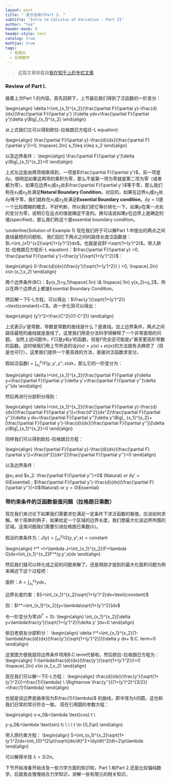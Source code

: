 ```yaml
---
layout: post
title: " 变分法简介Part 2. "
subtitle: "Intro to Calculus of Variation - Part II"
author: "Yue"
header-mask: 0
header-style: text
catalog: true
mathjax: true
tags:
  - 有限元
  - 应用数学
---
```


> 这篇文章转载自[我在知乎上的专栏文章](https://zhuanlan.zhihu.com/p/20727402)

### Review of Part I.

接着上次Part 1.的内容。首先回顾下，上节最后我们得到了泛函数的一阶变分：

\begin{align}
\delta I=\int_{x_1}^{x_2}(\frac{\partial F}{\partial y}-\frac{d}{dx}(\frac{\partial F}{\partial y'} ))\delta ydx+\frac{\partial F}{\partial y'}\delta y\Big|_{x_1}^{x_2}
\end{align}

从上式我们又可以得到欧拉-拉格朗日方程(E-L equation):

\begin{align}
\frac{\partial F}{\partial y}-\frac{d}{dx}(\frac{\partial F}{\partial y'})=0, \hspace{.2in} x_1\leq x\leq x_2
\end{align}

以及边界条件：
\begin{align}
\frac{\partial F}{\partial y'}\delta y\Big|_{x_1}^{x_2}=0
\end{align}

上式左边是由两项相乘得到，一项是$\frac{\partial F}{\partial y'}$，另一项是$\delta y$。很明显如果这两项的乘积为零，那么不是第一项为零就是第二项为零（或者都为零）。如果在边界$x_1$或$x_2$处$\frac{\partial F}{\partial y'}$等于零，那么我们称在$x_1$或$x_2$处满足**Natural Boundary Condition**。对应的，如果在边界$x_1$或$x_2$处$\delta y$等于零，我们就称在$x_1$或$x_2$处满足**Essential Boundary condition**。$\delta y=0$是一个比较模糊的概念，不好判断，所以我们把它等价转化一下。如果$y$在某一点处的变分为零，说明它在这点的值是确定不变的。换句话说如果$y$在边界上是确定的值(specified)，那么我们称这个是essential boundary condition。

\underline{Solution of Example 1}
现在我们终于可以解Part 1.中提出的两点之间直线最短的问题啦。
我们回忆下两点之间的路径长度泛函数是：$L=\int_{x1}^{x2}\sqrt{1+(y')^2}dx$。也就是说$F=\sqrt{1+(y')^2}$。带入欧拉-拉格朗日方程(E-L equation)：$\frac{\partial F}{\partial y} =0, \frac{\partial F}{\partial y'}=\frac{y'}{\sqrt{1+(y')^2}}$：

\begin{align}
0-\frac{d}{dx}(\frac{y'}{\sqrt{1+(y')^2}} ) =0, \hspace{.2in} x\in (x_1,x_2)
\end{align}

两个边界条件(BC)：$y(x_1)=y_1\hspace{.1in} \& \hspace{.1in} y(x_2)=y_2$，所以在两个边界点上都是Essential Boundary Condition。

然后解一下E-L方程，可以得出：$\frac{y'}{\sqrt{1+(y')^2}} =\text{constant}=C$。进一步化简可以得出：

\begin{align}
(y')^2=\frac{C^2}{(1-C^2)}
\end{align}

上式表示$y'$是常数，导数是常数的曲线是什么？是直线。加上边界条件，两点之间路径最短的曲线就是直线了。这里我们用变分法科学得解释了一个非常直观的问题。
当然上述问题中，$F$只是$y$和$y'$的函数，但是$F$完全还可能是$y''$甚至更高阶导数的函数。这时候我们用上节所说的设$\tilde{y}(x)=y(x)+\epsilon\eta(x)$的方法就有点麻烦了（但是也可行）。这里我们提供一个更高效的方法，直接对泛函数求变分。

假如泛函数$I=\int_{x_1}^{x_2}F(y,y',y'';x)dx$，那么它的一阶变分为：

\begin{align}
\delta I=\int_{x_1}^{x_2}(\frac{\partial F}{\partial y}\delta y+\frac{\partial F}{\partial y'}\delta y'+\frac{\partial F}{\partial y''}\delta y'')dx 
\end{align}

然后再进行分部积分得到：

\begin{align}
\delta I=\int_{x_1}^{x_2}(\frac{\partial F}{\partial y}-\frac{d}{dx}(\frac{\partial F}{\partial y'})+\frac{d^2}{dx^2}\frac{\partial F}{\partial y''})\delta y dx+\frac{\partial F}{\partial y''}\delta y'\Big|_ {x_1}^{x_2}+[\frac{\partial F}{\partial y'}-\frac{d}{dx}(\frac{\partial F}{\partial y''})]\delta y\Big|_{x_1}^{x_2}=0 
\end{align}

同样我们可以得到欧拉-拉格朗日方程：

\begin{align}
\frac{\partial F}{\partial y}-\frac{d}{dx}(\frac{\partial F}{\partial y'})+\frac{d^2}{dx^2}\frac{\partial F}{\partial y''}=0
\end{align}

以及边界条件：

$@x_1$ and $x_2: \frac{\partial F}{\partial y''}=0$ (Natural) or $\delta y'=0$(Essential) ; $\frac{\partial F}{\partial y'}-\frac{d}{dx}(\frac{\partial F}{\partial y''})=0$(Natural) or $y=0$(Essential)

### 带约束条件的泛函数极值问题（拉格朗日乘数）

现在我们来讨论下如果我们需要求在满足一定条件下求泛函数的极值，应该如何求解。举个简单的例子，如果给定一个区域的边界长度，我们想最大化该边界所围的区域。这类问题我们需要引进拉格朗日乘数($\lambda$)。

假设约束条件为：$J(y)=\int_{x1}^{x_2}G(y,y';x)=\text{constant}$

\begin{align}
I^* =I+\lambda J=\int_{x_1}^{x_2}(F+\lambda G)dx=\int_{x_1}^{x_2}F^*(y,y';x)dx
\end{align}

然后我们就可以转化成之前的问题来解了。还是用刚才提到的最大化面积问题为例来阐述下这个过程吧：

面积：$A=\int_{x_1}^{x_2}ydx$，

边界长度约束：$S=\int_{x_1}^{x_2}\sqrt{1+(y')^2}dx=\text{constant}$

则：$I^*=\int_{x_1}^{x_2}[y+\lambda\sqrt{1+(y')^2}]dx$

令一阶变分为零$(\delta I^*=0)$:
\begin{align}
\int_{x_1}^{x_2}[\delta y+\lambda\frac{y'}{\sqrt{1+(y')^2}}\delta y' ]dx=0
\end{align}

依旧老朋友分部积分：
\begin{align}
\delta I^*=\int_{x_1}^{x_2}[1-\lambda\frac{d}{dx}(\frac{y'}{\sqrt{1+(y')^2}})]\delta y dx+ B.C. term=0
\end{align}

这里图方便我就将边界条件项用B.C.term代替啦。然后欧拉-拉格朗日方程为：
\begin{align}
1-\lambda\frac{d}{dx}(\frac{y'}{\sqrt{1+(y')^2}})=0 \hspace{.2in} x\in (x_1,x_2)
\end{align}

现在我们可以解一下E-L方程：
\begin{align}
\frac{d}{dx}(\frac{y'}{\sqrt{1+(y')^2}})=\frac{1}{\lambda} \\
\Rightarrow \frac{y''}{(1+(y')^2)^{3/2}} =\frac{1}{\lambda} 
\end{align}

也就是说边界是曲率恒为$\frac{1}{\lambda}$ 的曲线，即半径为$\lambda$的圆，这也和我们日常的常识符合一致。
现在引用圆的参数方程：

\begin{align} 
x-x_0&=\lambda \text{cos} t \\ 

y-y_0&=\lambda \text{sin} t\ \ \ \ t \in [0,2\pi] 
\end{align}

带入原约束方程：
\begin{align}
S=\int_{x_1}^{x_2}\sqrt{1+(y')^2}dx=\int_{0}^{2\pi}\sqrt{(dx/dt)^2+(dy/dt)^2}dt=2\pi\lambda
\end{align}

可以解得半径 $\lambda=S/2\pi$。

下节开始准备开始涉及一些力学方面的知识啦，Part 1.和Part 2.还是比较偏纯数学，后面我会慢慢结合力学知识，讲解一些有限元的相关知识。
